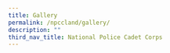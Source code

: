 ```yaml
---
title: Gallery
permalink: /npccland/gallery/
description: ""
third_nav_title: National Police Cadet Corps
---
```

